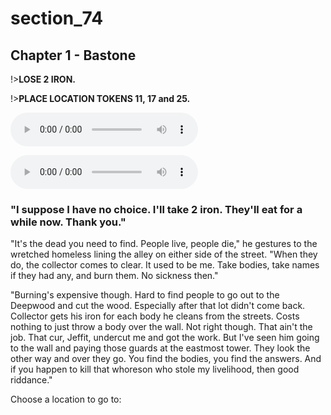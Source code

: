 
# section_74

## Chapter 1 - Bastone

!>**LOSE 2 IRON.**

!>**PLACE LOCATION TOKENS 11, 17 and 25.**

<audio controls><source src="../../decomp/app/src/main/res/raw/chp1_24_2__a.mp3" type="audio/mpeg"></audio>

<audio controls><source src="../../decomp/app/src/main/res/raw/chp1_24_2__c.mp3" type="audio/mpeg"></audio>

### "I suppose I have no choice. I'll take 2 iron. They'll eat for a while now. Thank you."

"It's the dead you need to find. People live, people die," he gestures to the wretched homeless lining the alley on either side of the street. "When they do, the collector comes to clear. It used to be me. Take bodies, take names if they had any, and burn them. No sickness then."

"Burning's expensive though. Hard to find people to go out to the Deepwood and cut the wood. Especially after that lot didn't come back. Collector gets his iron for each body he cleans from the streets. Costs nothing to just throw a body over the wall. Not right though. That ain't the job. That cur, Jeffit, undercut me and got the work. But I've seen him going to the wall and paying those guards at the eastmost tower. They look the other way and over they go. You find the bodies, you find the answers. And if you happen to kill that whoreson who stole my livelihood, then good riddance."

Choose a location to go to:


